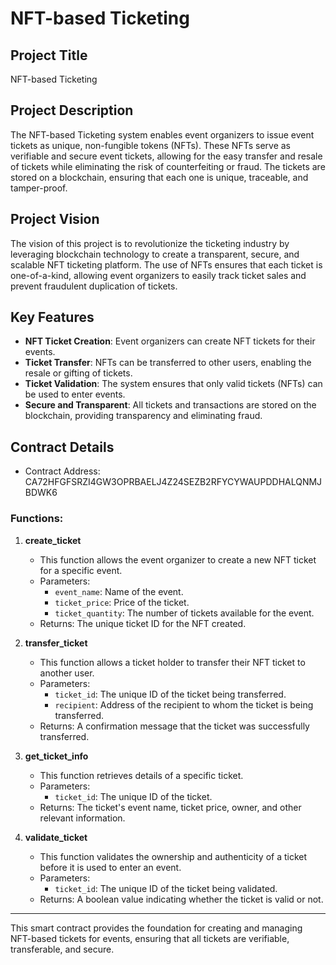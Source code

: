 # NFT-based Ticketing

## Project Title
NFT-based Ticketing

## Project Description
The NFT-based Ticketing system enables event organizers to issue event tickets as unique, non-fungible tokens (NFTs). These NFTs serve as verifiable and secure event tickets, allowing for the easy transfer and resale of tickets while eliminating the risk of counterfeiting or fraud. The tickets are stored on a blockchain, ensuring that each one is unique, traceable, and tamper-proof.

## Project Vision
The vision of this project is to revolutionize the ticketing industry by leveraging blockchain technology to create a transparent, secure, and scalable NFT ticketing platform. The use of NFTs ensures that each ticket is one-of-a-kind, allowing event organizers to easily track ticket sales and prevent fraudulent duplication of tickets.

## Key Features
- **NFT Ticket Creation**: Event organizers can create NFT tickets for their events.
- **Ticket Transfer**: NFTs can be transferred to other users, enabling the resale or gifting of tickets.
- **Ticket Validation**: The system ensures that only valid tickets (NFTs) can be used to enter events.
- **Secure and Transparent**: All tickets and transactions are stored on the blockchain, providing transparency and eliminating fraud.

## Contract Details

- Contract Address: CA72HFGFSRZI4GW3OPRBAELJ4Z24SEZB2RFYCYWAUPDDHALQNMJBDWK6

### Functions:

1. **create_ticket**
   - This function allows the event organizer to create a new NFT ticket for a specific event.
   - Parameters:
     - `event_name`: Name of the event.
     - `ticket_price`: Price of the ticket.
     - `ticket_quantity`: The number of tickets available for the event.
   - Returns: The unique ticket ID for the NFT created.

2. **transfer_ticket**
   - This function allows a ticket holder to transfer their NFT ticket to another user.
   - Parameters:
     - `ticket_id`: The unique ID of the ticket being transferred.
     - `recipient`: Address of the recipient to whom the ticket is being transferred.
   - Returns: A confirmation message that the ticket was successfully transferred.

3. **get_ticket_info**
   - This function retrieves details of a specific ticket.
   - Parameters:
     - `ticket_id`: The unique ID of the ticket.
   - Returns: The ticket's event name, ticket price, owner, and other relevant information.

4. **validate_ticket**
   - This function validates the ownership and authenticity of a ticket before it is used to enter an event.
   - Parameters:
     - `ticket_id`: The unique ID of the ticket being validated.
   - Returns: A boolean value indicating whether the ticket is valid or not.

---

This smart contract provides the foundation for creating and managing NFT-based tickets for events, ensuring that all tickets are verifiable, transferable, and secure.

